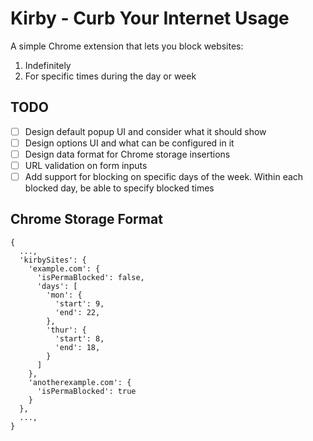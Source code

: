 # Kirby - Curb Your Internet Usage

A simple Chrome extension that lets you block websites:

1. Indefinitely
2. For specific times during the day or week

## TODO

- [ ] Design default popup UI and consider what it should show
- [ ] Design options UI and what can be configured in it
- [ ] Design data format for Chrome storage insertions
- [ ] URL validation on form inputs
- [ ] Add support for blocking on specific days of the week. Within each blocked day, be able to specify blocked times

## Chrome Storage Format

```
{
  ...,
  'kirbySites': {
    'example.com': {
      'isPermaBlocked': false,
      'days': [
        'mon': {
          'start': 9,
          'end': 22,
        },
        'thur': {
          'start': 8,
          'end': 18,
        }
      ]
    },
    'anotherexample.com': {
      'isPermaBlocked': true
    }
  },
  ...,
}
```
